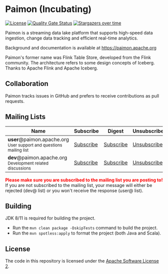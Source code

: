 # Paimon (Incubating)

[![License](https://img.shields.io/badge/license-Apache%202-4EB1BA.svg)](https://www.apache.org/licenses/LICENSE-2.0.html)
[![Quality Gate Status](https://sonarcloud.io/api/project_badges/measure?project=apache_incubator-paimon&metric=alert_status)](https://sonarcloud.io/summary/new_code?id=apache_incubator-paimon)
[![Stargazers over time](https://starchart.cc/apache/incubator-paimon.svg)](https://starchart.cc/apache/incubator-paimon)

Paimon is a streaming data lake platform that supports high-speed data ingestion, change data tracking and efficient real-time analytics.

Background and documentation is available at https://paimon.apache.org

Paimon's former name was Flink Table Store, developed from the Flink community. The architecture refers to some design concepts of Iceberg.
Thanks to Apache Flink and Apache Iceberg.

## Collaboration

Paimon tracks issues in GitHub and prefers to receive contributions as pull requests.

## Mailing Lists

<table class="table table-striped">
  <thead>
    <th class="text-center">Name</th>
    <th class="text-center">Subscribe</th>
    <th class="text-center">Digest</th>
    <th class="text-center">Unsubscribe</th>
    <th class="text-center">Post</th>
    <th class="text-center">Archive</th>
  </thead>
  <tr>
    <td>
      <strong>user</strong>@paimon.apache.org<br>
      <small>User support and questions mailing list</small>
    </td>
    <td class="text-center"><i class="fa fa-pencil-square-o"></i> <a href="mailto:user-subscribe@paimon.apache.org">Subscribe</a></td>
    <td class="text-center"><i class="fa fa-pencil-square-o"></i> <a href="mailto:user-digest-subscribe@paimon.apache.org">Subscribe</a></td>
    <td class="text-center"><i class="fa fa-pencil-square-o"></i> <a href="mailto:user-unsubscribe@paimon.apache.org">Unsubscribe</a></td>
    <td class="text-center"><i class="fa fa-pencil-square-o"></i> <a href="mailto:user@paimon.apache.org">Post</a></td>
    <td class="text-center">
      <a href="https://lists.apache.org/list.html?user@paimon.apache.org">Archives</a>
    </td>
  </tr>
  <tr>
    <td>
      <strong>dev</strong>@paimon.apache.org<br>
      <small>Development related discussions</small>
    </td>
    <td class="text-center"><i class="fa fa-pencil-square-o"></i> <a href="mailto:dev-subscribe@paimon.apache.org">Subscribe</a></td>
    <td class="text-center"><i class="fa fa-pencil-square-o"></i> <a href="mailto:dev-digest-subscribe@paimon.apache.org">Subscribe</a></td>
    <td class="text-center"><i class="fa fa-pencil-square-o"></i> <a href="mailto:dev-unsubscribe@paimon.apache.org">Unsubscribe</a></td>
    <td class="text-center"><i class="fa fa-pencil-square-o"></i> <a href="mailto:dev@paimon.apache.org">Post</a></td>
    <td class="text-center">
      <a href="https://lists.apache.org/list.html?dev@paimon.apache.org">Archives</a>
    </td>
  </tr>
</table>

<b style="color:red">Please make sure you are subscribed to the mailing list you are posting to!</b> If you are not subscribed to the mailing list, your message will either be rejected (dev@ list) or you won't receive the response (user@ list).

## Building
JDK 8/11 is required for building the project.

- Run the `mvn clean package -DskipTests` command to build the project.
- Run the `mvn spotless:apply` to format the project (both Java and Scala).

## License

The code in this repository is licensed under the [Apache Software License 2](LICENSE).
